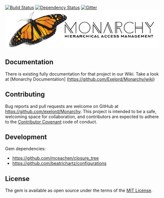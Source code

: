 [![Build Status](https://travis-ci.org/Exelord/Monarchy.svg?branch=master)](https://travis-ci.org/Exelord/Monarchy)
[![Dependency Status](https://gemnasium.com/badges/github.com/Exelord/Monarchy.svg)](https://gemnasium.com/github.com/Exelord/Monarchy)
[![Gitter](https://badges.gitter.im/Exelord/Monarchy.svg)](https://gitter.im/Exelord/Monarchy?utm_source=badge&utm_medium=badge&utm_campaign=pr-badge)
![Monarchy Logo](monarchy.png?raw=true)

## Documentation
There is existing fully documentation for that project in our Wiki. Take a look at [Monarchy Documentation] (https://github.com/Exelord/Monarchy/wiki)

## Contributing

Bug reports and pull requests are welcome on GitHub at https://github.com/exelord/Monarchy. This project is intended to be a safe, welcoming space for collaboration, and contributors are expected to adhere to the [Contributor Covenant](contributor-covenant.org) code of conduct.

## Development
Gem dependencies:
- https://github.com/mceachen/closure_tree
- https://github.com/beatrichartz/configurations

## License

The gem is available as open source under the terms of the [MIT License](http://opensource.org/licenses/MIT).
